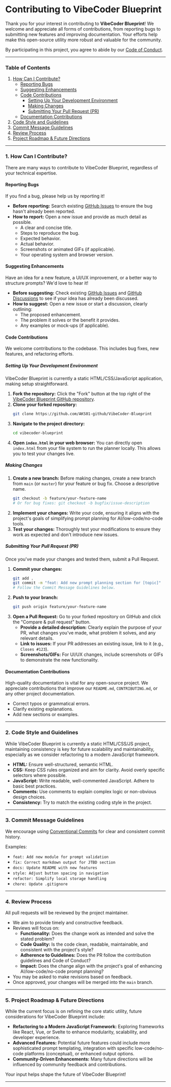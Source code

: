 # Contributing to VibeCoder Blueprint

Thank you for your interest in contributing to **VibeCoder Blueprint**! We welcome and appreciate all forms of contributions, from reporting bugs to submitting new features and improving documentation. Your efforts help make this open-source utility more robust and valuable for the community.

By participating in this project, you agree to abide by our [Code of Conduct](CODE_OF_CONDUCT.md).

---

### Table of Contents

1.  [How Can I Contribute?](#how-can-i-contribute)
    * [Reporting Bugs](#reporting-bugs)
    * [Suggesting Enhancements](#suggesting-enhancements)
    * [Code Contributions](#code-contributions)
        * [Setting Up Your Development Environment](#setting-up-your-development-environment)
        * [Making Changes](#making-changes)
        * [Submitting Your Pull Request (PR)](#submitting-your-pull-request-pr)
    * [Documentation Contributions](#documentation-contributions)
2.  [Code Style and Guidelines](#code-style-and-guidelines)
3.  [Commit Message Guidelines](#commit-message-guidelines)
4.  [Review Process](#review-process)
5.  [Project Roadmap & Future Directions](#project-roadmap--future-directions)

---

### 1. How Can I Contribute?

There are many ways to contribute to VibeCoder Blueprint, regardless of your technical expertise.

#### Reporting Bugs

If you find a bug, please help us by reporting it!

* **Before reporting:** Search existing [GitHub Issues](https://github.com/AKS01-github/VibeCoder-Blueprint/issues) to ensure the bug hasn't already been reported.
* **How to report:** Open a new issue and provide as much detail as possible.
    * A clear and concise title.
    * Steps to reproduce the bug.
    * Expected behavior.
    * Actual behavior.
    * Screenshots or animated GIFs (if applicable).
    * Your operating system and browser version.

#### Suggesting Enhancements

Have an idea for a new feature, a UI/UX improvement, or a better way to structure prompts? We'd love to hear it!

* **Before suggesting:** Check existing [GitHub Issues](https://github.com/AKS01-github/VibeCoder-Blueprint/issues) and [GitHub Discussions](https://github.com/AKS01-github/VibeCoder-Blueprint/discussions) to see if your idea has already been discussed.
* **How to suggest:** Open a new issue or start a discussion, clearly outlining:
    * The proposed enhancement.
    * The problem it solves or the benefit it provides.
    * Any examples or mock-ups (if applicable).

#### Code Contributions

We welcome contributions to the codebase. This includes bug fixes, new features, and refactoring efforts.

##### Setting Up Your Development Environment

VibeCoder Blueprint is currently a static HTML/CSS/JavaScript application, making setup straightforward.

1.  **Fork the repository:** Click the "Fork" button at the top right of the [VibeCoder Blueprint GitHub repository](https://github.com/AKS01-github/VibeCoder-Blueprint).
2.  **Clone your forked repository:**
    ```bash
    git clone https://github.com/AKS01-github/VibeCoder-Blueprint
    
    ```
3.  **Navigate to the project directory:**
    ```bash
    cd vibecoder-blueprint
    ```
4.  **Open `index.html` in your web browser:** You can directly open `index.html` from your file system to run the planner locally. This allows you to test your changes live.

##### Making Changes

1.  **Create a new branch:** Before making changes, create a new branch from `main` (or `master`) for your feature or bug fix. Choose a descriptive name.
    ```bash
    git checkout -b feature/your-feature-name
    # Or for bug fixes: git checkout -b bugfix/issue-description
    ```
2.  **Implement your changes:** Write your code, ensuring it aligns with the project's goals of simplifying prompt planning for AI/low-code/no-code tools.
3.  **Test your changes:** Thoroughly test your modifications to ensure they work as expected and don't introduce new issues.

##### Submitting Your Pull Request (PR)

Once you've made your changes and tested them, submit a Pull Request.

1.  **Commit your changes:**
    ```bash
    git add .
    git commit -m "feat: Add new prompt planning section for [topic]"
    # Follow the Commit Message Guidelines below.
    ```
2.  **Push to your branch:**
    ```bash
    git push origin feature/your-feature-name
    ```
3.  **Open a Pull Request:** Go to your forked repository on GitHub and click the "Compare & pull request" button.
    * **Provide a detailed description:** Clearly explain the purpose of your PR, what changes you've made, what problem it solves, and any relevant details.
    * **Link to issues:** If your PR addresses an existing issue, link to it (e.g., `Closes #123`).
    * **Screenshots/GIFs:** For UI/UX changes, include screenshots or GIFs to demonstrate the new functionality.

#### Documentation Contributions

High-quality documentation is vital for any open-source project. We appreciate contributions that improve our `README.md`, `CONTRIBUTING.md`, or any other project documentation.

* Correct typos or grammatical errors.
* Clarify existing explanations.
* Add new sections or examples.

---

### 2. Code Style and Guidelines

While VibeCoder Blueprint is currently a static HTML/CSS/JS project, maintaining consistency is key for future scalability and maintainability, especially as we consider refactoring to a modern JavaScript framework.

* **HTML:** Ensure well-structured, semantic HTML.
* **CSS:** Keep CSS rules organized and aim for clarity. Avoid overly specific selectors where possible.
* **JavaScript:** Write readable, well-commented JavaScript. Adhere to basic best practices.
* **Comments:** Use comments to explain complex logic or non-obvious design choices.
* **Consistency:** Try to match the existing coding style in the project.

---

### 3. Commit Message Guidelines

We encourage using [Conventional Commits](https://www.conventionalcommits.org/en/v1.0.0/) for clear and consistent commit history.

Examples:

* `feat: Add new module for prompt validation`
* `fix: Correct markdown output for JTBD section`
* `docs: Update README with new features`
* `style: Adjust button spacing in navigation`
* `refactor: Simplify local storage handling`
* `chore: Update .gitignore`

---

### 4. Review Process

All pull requests will be reviewed by the project maintainer.

* We aim to provide timely and constructive feedback.
* Reviews will focus on:
    * **Functionality:** Does the change work as intended and solve the stated problem?
    * **Code Quality:** Is the code clean, readable, maintainable, and consistent with the project's style?
    * **Adherence to Guidelines:** Does the PR follow the contribution guidelines and Code of Conduct?
    * **Impact:** Does the change align with the project's goal of enhancing AI/low-code/no-code prompt planning?
* You may be asked to make revisions based on feedback.
* Once approved, your changes will be merged into the `main` branch.

---

### 5. Project Roadmap & Future Directions

While the current focus is on refining the core static utility, future considerations for VibeCoder Blueprint include:

* **Refactoring to a Modern JavaScript Framework:** Exploring frameworks like React, Vue, or Svelte to enhance modularity, scalability, and developer experience.
* **Advanced Features:** Potential future features could include more sophisticated prompt templating, integration with specific low-code/no-code platforms (conceptual), or enhanced output options.
* **Community-Driven Enhancements:** Many future directions will be influenced by community feedback and contributions.

Your input helps shape the future of VibeCoder Blueprint!

---
